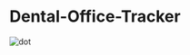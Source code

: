 # Dental-Office-Tracker

![dot](https://user-images.githubusercontent.com/110944297/197906289-6e2cef8c-26e8-4286-9092-2470158e5a74.JPG)
